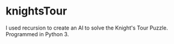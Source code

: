 # knightsTour
 I used recursion to create an AI to solve the Knight's Tour Puzzle. Programmed in Python 3.
